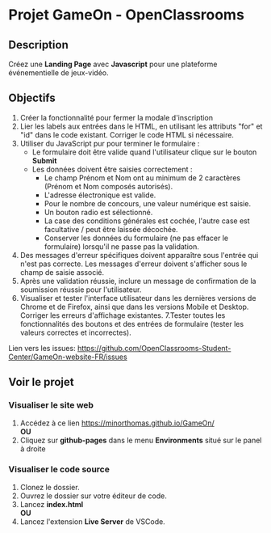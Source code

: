 # Projet GameOn - OpenClassrooms
## Description
Créez une __Landing Page__ avec __Javascript__ pour une plateforme événementielle de jeux-vidéo.  

## Objectifs
1. Créer la fonctionnalité pour fermer la modale d'inscription
2. Lier les labels aux entrées dans le HTML, en utilisant les attributs "for" et "id" dans le code existant. Corriger le code HTML si nécessaire.
3. Utiliser du JavaScript pur pour terminer le formulaire :
    - Le formulaire doit être valide quand l'utilisateur clique sur le bouton __Submit__
    - Les données doivent être saisies correctement :
      - Le champ Prénom et Nom ont au minimum de 2 caractères (Prénom et Nom composés autorisés).
      - L'adresse électronique est valide.
      - Pour le nombre de concours, une valeur numérique est saisie.
      - Un bouton radio est sélectionné.
      - La case des conditions générales est cochée, l'autre case est facultative / peut être laissée décochée.
      - Conserver les données du formulaire (ne pas effacer le formulaire) lorsqu'il ne passe pas la validation.
4. Des messages d'erreur spécifiques doivent apparaître sous l'entrée qui n'est pas correcte. Les messages d'erreur doivent s'afficher sous le champ de saisie associé.
5. Après une validation réussie, inclure un message de confirmation de la soumission réussie pour l'utilisateur.  
6. Visualiser et tester l'interface utilisateur dans les dernières versions de Chrome et de Firefox, ainsi que dans les versions Mobile et Desktop. Corriger les erreurs d'affichage existantes.
7.Tester toutes les fonctionnalités des boutons et des entrées de formulaire (tester les valeurs correctes et incorrectes).

Lien vers les issues: https://github.com/OpenClassrooms-Student-Center/GameOn-website-FR/issues

## Voir le projet

### Visualiser le site web
1. Accédez à ce lien https://minorthomas.github.io/GameOn/
<br/>__OU__<br/>
2. Cliquez sur __github-pages__ dans le menu __Environments__ situé sur le panel à droite

### Visualiser le code source
1. Clonez le dossier.
2. Ouvrez le dossier sur votre éditeur de code.
3. Lancez __index.html__
<br/>__OU__<br/>
4. Lancez l'extension __Live Server__ de VSCode.